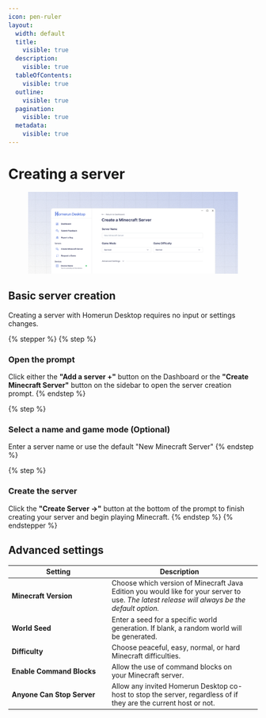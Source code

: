 ```yaml
---
icon: pen-ruler
layout:
  width: default
  title:
    visible: true
  description:
    visible: true
  tableOfContents:
    visible: true
  outline:
    visible: true
  pagination:
    visible: true
  metadata:
    visible: true
---
```


# Creating a server

<figure><img src="../.gitbook/assets/Frame 1.png" alt=""><figcaption></figcaption></figure>

## Basic server creation

Creating a server with Homerun Desktop requires no input or settings changes.

{% stepper %}
{% step %}
### Open the prompt

Click either the **"Add a server +"** button on the Dashboard or the **"Create Minecraft Server"** button on the sidebar to open the server creation prompt.
{% endstep %}

{% step %}
### Select a name and game mode (Optional)

Enter a server name or use the default "New Minecraft Server"&#x20;
{% endstep %}

{% step %}
### Create the server

Click the **"Create Server ->"** button at the bottom of the prompt to finish creating your server and begin playing Minecraft.
{% endstep %}
{% endstepper %}

## Advanced settings

<table><thead><tr><th width="188">Setting</th><th>Description</th><th data-hidden></th></tr></thead><tbody><tr><td><strong>Minecraft Version</strong></td><td>Choose which version of Minecraft Java Edition you would like for your server to use. <em>The latest release will always be the default option.</em></td><td></td></tr><tr><td><strong>World Seed</strong></td><td>Enter a seed for a specific world generation. If blank, a random world will be generated.</td><td></td></tr><tr><td><strong>Difficulty</strong></td><td>Choose peaceful, easy, normal, or hard Minecraft difficulties.</td><td></td></tr><tr><td><strong>Enable Command Blocks</strong></td><td>Allow the use of command blocks on your Minecraft server.</td><td></td></tr><tr><td><strong>Anyone Can Stop Server</strong></td><td>Allow any invited Homerun Desktop co-host to stop the server, regardless of if they are the current host or not.</td><td></td></tr></tbody></table>


